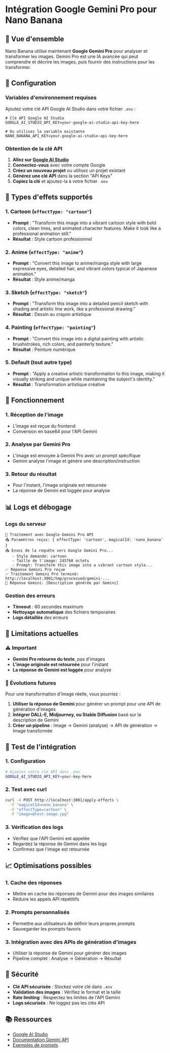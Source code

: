 # Intégration Google Gemini Pro pour Nano Banana

## 🚀 **Vue d'ensemble**

Nano Banana utilise maintenant **Google Gemini Pro** pour analyser et transformer les images. Gemini Pro est une IA avancée qui peut comprendre et décrire les images, puis fournir des instructions pour les transformer.

## 🔧 **Configuration**

### Variables d'environnement requises

Ajoutez votre clé API Google AI Studio dans votre fichier `.env` :

```env
# Clé API Google AI Studio
GOOGLE_AI_STUDIO_API_KEY=your-google-ai-studio-api-key-here

# Ou utilisez la variable existante
NANO_BANANA_API_KEY=your-google-ai-studio-api-key-here
```

### Obtention de la clé API

1. **Allez sur [Google AI Studio](https://aistudio.google.com/)**
2. **Connectez-vous** avec votre compte Google
3. **Créez un nouveau projet** ou utilisez un projet existant
4. **Générez une clé API** dans la section "API Keys"
5. **Copiez la clé** et ajoutez-la à votre fichier `.env`

## 🎨 **Types d'effets supportés**

### 1. **Cartoon** (`effectType: "cartoon"`)
- **Prompt** : "Transform this image into a vibrant cartoon style with bold colors, clean lines, and animated character features. Make it look like a professional animation still."
- **Résultat** : Style cartoon professionnel

### 2. **Anime** (`effectType: "anime"`)
- **Prompt** : "Convert this image to anime/manga style with large expressive eyes, detailed hair, and vibrant colors typical of Japanese animation."
- **Résultat** : Style anime/manga

### 3. **Sketch** (`effectType: "sketch"`)
- **Prompt** : "Transform this image into a detailed pencil sketch with shading and artistic line work, like a professional drawing."
- **Résultat** : Dessin au crayon artistique

### 4. **Painting** (`effectType: "painting"`)
- **Prompt** : "Convert this image into a digital painting with artistic brushstrokes, rich colors, and painterly texture."
- **Résultat** : Peinture numérique

### 5. **Default** (tout autre type)
- **Prompt** : "Apply a creative artistic transformation to this image, making it visually striking and unique while maintaining the subject's identity."
- **Résultat** : Transformation artistique créative

## 🔄 **Fonctionnement**

### 1. **Réception de l'image**
- L'image est reçue du frontend
- Conversion en base64 pour l'API Gemini

### 2. **Analyse par Gemini Pro**
- L'image est envoyée à Gemini Pro avec un prompt spécifique
- Gemini analyse l'image et génère une description/instruction

### 3. **Retour du résultat**
- Pour l'instant, l'image originale est retournée
- La réponse de Gemini est loggée pour analyse

## 📊 **Logs et débogage**

### Logs du serveur
```
🍌 Traitement avec Google Gemini Pro API
📤 Paramètres reçus: { effectType: 'cartoon', magicalId: 'nano_banana' }
📤 Envoi de la requête vers Google Gemini Pro...
   - Style demandé: cartoon
   - Taille de l'image: 245760 octets
   - Prompt: Transform this image into a vibrant cartoon style...
✅ Réponse Gemini Pro reçue
✅ Traitement Gemini Pro terminé: http://localhost:3001/tmp/processed/gemini-...
📝 Réponse Gemini: [Description générée par Gemini]
```

### Gestion des erreurs
- **Timeout** : 60 secondes maximum
- **Nettoyage automatique** des fichiers temporaires
- **Logs détaillés** des erreurs

## 🚧 **Limitations actuelles**

### ⚠️ **Important**
- **Gemini Pro retourne du texte**, pas d'images
- **L'image originale est retournée** pour l'instant
- **La réponse de Gemini est loggée** pour analyse

### 🔮 **Évolutions futures**
Pour une transformation d'image réelle, vous pourriez :
1. **Utiliser la réponse de Gemini** pour générer un prompt pour une API de génération d'images
2. **Intégrer DALL-E, Midjourney, ou Stable Diffusion** basé sur la description de Gemini
3. **Créer un pipeline** : Image → Gemini (analyse) → API de génération → Image transformée

## 🧪 **Test de l'intégration**

### 1. **Configuration**
```bash
# Ajoutez votre clé API dans .env
GOOGLE_AI_STUDIO_API_KEY=your-key-here
```

### 2. **Test avec curl**
```bash
curl -X POST http://localhost:3001/apply-effects \
  -F "magicalId=nano_banana" \
  -F "effectType=cartoon" \
  -F "image=@test-image.jpg"
```

### 3. **Vérification des logs**
- Vérifiez que l'API Gemini est appelée
- Regardez la réponse de Gemini dans les logs
- Confirmez que l'image est retournée

## 📈 **Optimisations possibles**

### 1. **Cache des réponses**
- Mettre en cache les réponses de Gemini pour des images similaires
- Réduire les appels API répétitifs

### 2. **Prompts personnalisés**
- Permettre aux utilisateurs de définir leurs propres prompts
- Sauvegarder les prompts favoris

### 3. **Intégration avec des APIs de génération d'images**
- Utiliser la réponse de Gemini pour générer des images
- Pipeline complet : Analyse → Génération → Résultat

## 🔐 **Sécurité**

- **Clé API sécurisée** : Stockez votre clé dans `.env`
- **Validation des images** : Vérifiez le format et la taille
- **Rate limiting** : Respectez les limites de l'API Gemini
- **Logs sécurisés** : Ne loggez pas les clés API

## 📚 **Ressources**

- [Google AI Studio](https://aistudio.google.com/)
- [Documentation Gemini API](https://ai.google.dev/docs)
- [Exemples de prompts](https://ai.google.dev/docs/prompt_best_practices)



